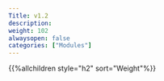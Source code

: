 ```yaml
---
Title: v1.2
description:
weight: 102
alwaysopen: false
categories: ["Modules"]
---
```

{{%allchildren style="h2" sort="Weight"%}}
